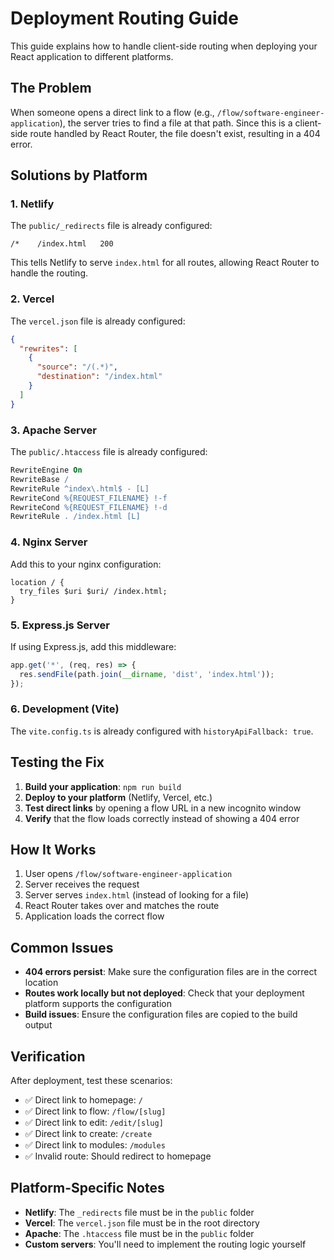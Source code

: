 # Deployment Routing Guide

This guide explains how to handle client-side routing when deploying your React application to different platforms.

## **The Problem**

When someone opens a direct link to a flow (e.g., `/flow/software-engineer-application`), the server tries to find a file at that path. Since this is a client-side route handled by React Router, the file doesn't exist, resulting in a 404 error.

## **Solutions by Platform**

### **1. Netlify**
The `public/_redirects` file is already configured:
```
/*    /index.html   200
```

This tells Netlify to serve `index.html` for all routes, allowing React Router to handle the routing.

### **2. Vercel**
The `vercel.json` file is already configured:
```json
{
  "rewrites": [
    {
      "source": "/(.*)",
      "destination": "/index.html"
    }
  ]
}
```

### **3. Apache Server**
The `public/.htaccess` file is already configured:
```apache
RewriteEngine On
RewriteBase /
RewriteRule ^index\.html$ - [L]
RewriteCond %{REQUEST_FILENAME} !-f
RewriteCond %{REQUEST_FILENAME} !-d
RewriteRule . /index.html [L]
```

### **4. Nginx Server**
Add this to your nginx configuration:
```nginx
location / {
  try_files $uri $uri/ /index.html;
}
```

### **5. Express.js Server**
If using Express.js, add this middleware:
```javascript
app.get('*', (req, res) => {
  res.sendFile(path.join(__dirname, 'dist', 'index.html'));
});
```

### **6. Development (Vite)**
The `vite.config.ts` is already configured with `historyApiFallback: true`.

## **Testing the Fix**

1. **Build your application**: `npm run build`
2. **Deploy to your platform** (Netlify, Vercel, etc.)
3. **Test direct links** by opening a flow URL in a new incognito window
4. **Verify** that the flow loads correctly instead of showing a 404 error

## **How It Works**

1. User opens `/flow/software-engineer-application`
2. Server receives the request
3. Server serves `index.html` (instead of looking for a file)
4. React Router takes over and matches the route
5. Application loads the correct flow

## **Common Issues**

- **404 errors persist**: Make sure the configuration files are in the correct location
- **Routes work locally but not deployed**: Check that your deployment platform supports the configuration
- **Build issues**: Ensure the configuration files are copied to the build output

## **Verification**

After deployment, test these scenarios:
- ✅ Direct link to homepage: `/`
- ✅ Direct link to flow: `/flow/[slug]`
- ✅ Direct link to edit: `/edit/[slug]`
- ✅ Direct link to create: `/create`
- ✅ Direct link to modules: `/modules`
- ✅ Invalid route: Should redirect to homepage

## **Platform-Specific Notes**

- **Netlify**: The `_redirects` file must be in the `public` folder
- **Vercel**: The `vercel.json` file must be in the root directory
- **Apache**: The `.htaccess` file must be in the `public` folder
- **Custom servers**: You'll need to implement the routing logic yourself
